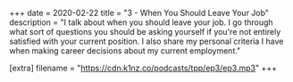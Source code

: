 +++
date = 2020-02-22
title = "3 - When You Should Leave Your Job"
description = "I talk about when you should leave your job. I go through what sort of questions you should be asking yourself if you're not entirely satisfied with your current position. I also share my personal criteria I have when making career decisions about my current employment."

[extra]
filename = "https://cdn.k1nz.co/podcasts/tpp/ep3/ep3.mp3"
+++
